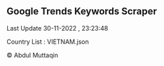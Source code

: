 

## Google Trends Keywords Scraper 
 
Last Update 30-11-2022 , 23:23:48

Country List :
VIETNAM.json



© Abdul Muttaqin 
